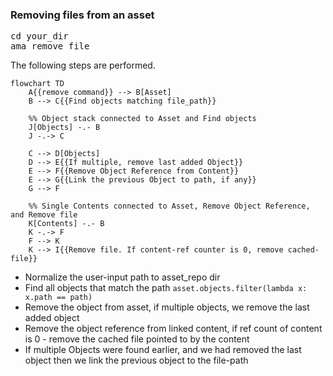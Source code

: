 ### Removing files from an asset

<pre class="code">
cd your_dir
ama remove file
</pre>

The following steps are performed.


```mermaid
flowchart TD
    A{{remove command}} --> B[Asset]
    B --> C{{Find objects matching file_path}}
    
    %% Object stack connected to Asset and Find objects
    J[Objects] -.- B
    J -.-> C
    
    C --> D[Objects]
    D --> E{{If multiple, remove last added Object}}
    E --> F{{Remove Object Reference from Content}}
    E --> G{{Link the previous Object to path, if any}}
    G --> F
    
    %% Single Contents connected to Asset, Remove Object Reference, and Remove file
    K[Contents] -.- B
    K -.-> F
    F --> K
    K --> I{{Remove file. If content-ref counter is 0, remove cached-file}}
```


* Normalize the user-input path to asset_repo dir
* Find all objects that match the path ```asset.objects.filter(lambda x: x.path == path)```
* Remove the object from asset, if multiple objects, we remove the last added object
* Remove the object reference from linked content, if ref count of content is 0 - remove the cached file pointed to by the content
* If multiple Objects were found earlier, and we had removed the last object then we link the previous object to the file-path
